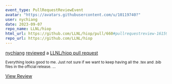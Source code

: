 ```yaml
---
event_type: PullRequestReviewEvent
avatar: "https://avatars.githubusercontent.com/u/10119740?"
user: nychiang
date: 2023-09-07
repo_name: LLNL/hiop
html_url: https://github.com/LLNL/hiop/pull/660#pullrequestreview-1615961596
repo_url: https://github.com/LLNL/hiop
---
```


<a href='https://github.com/nychiang' target='_blank'>nychiang</a> <a href='https://github.com/LLNL/hiop/pull/660#pullrequestreview-1615961596' target='_blank'>reviewed</a> a <a href='https://github.com/LLNL/hiop/pull/660' target='_blank'>LLNL/hiop pull request</a>

<small>Everything looks good to me. Just not sure if we want to keep having all the .tex and .bib files in the official release....</small>

<a href='https://github.com/LLNL/hiop/pull/660#pullrequestreview-1615961596' target='_blank'>View Review</a>